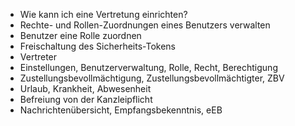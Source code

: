 - Wie kann ich eine Vertretung einrichten?
- Rechte- und Rollen-Zuordnungen eines Benutzers verwalten
- Benutzer eine Rolle zuordnen
- Freischaltung des Sicherheits-Tokens
- Vertreter
- Einstellungen, Benutzerverwaltung, Rolle, Recht, Berechtigung
- Zustellungsbevollmächtigung, Zustellungsbevollmächtigter, ZBV
- Urlaub, Krankheit, Abwesenheit
- Befreiung von der Kanzleipflicht
- Nachrichtenübersicht, Empfangsbekenntnis, eEB